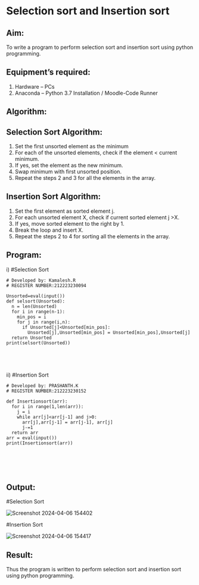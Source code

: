 # Selection sort and Insertion sort
## Aim:
To write a program to perform selection sort and insertion sort using python programming.
## Equipment’s required:
1.	Hardware – PCs
2.	Anaconda – Python 3.7 Installation / Moodle-Code Runner
## Algorithm:
## Selection Sort Algorithm:
1.	Set the first unsorted element as the minimum
2.	For each of the unsorted elements, check if the element < current minimum.
3.	If yes, set the element as the new minimum.
4.	Swap minimum with first unsorted position.
5.	Repeat the steps 2 and 3 for all the elements in the array.
## Insertion Sort Algorithm:
1.	Set the first element as sorted element j.
2.	For each unsorted element X, check if current sorted element j >X.
3.	If yes, move sorted element to the right by 1.
4.	Break the loop and insert X.
5.	Repeat the steps 2 to 4 for sorting all the elements in the array.
## Program:
i)	#Selection Sort
```
# Developed by: Kamalesh.R
# REGISTER NUMBER:212223230094

Unsorted=eval(input())
def selsort(Unsorted):
  n = len(Unsorted)
  for i in range(n-1):
    min_pos = i
    for j in range(i,n):
      if Unsorted[j]<Unsorted[min_pos]:
        Unsorted[j],Unsorted[min_pos] = Unsorted[min_pos],Unsorted[j]
  return Unsorted
print(selsort(Unsorted))





```
ii)	#Insertion Sort
```
# Developed by: PRASHANTH.K
# REGISTER NUMBER:212223230152

def Insertionsort(arr):
  for i in range(1,len(arr)):
    j = i
    while arr[j]<arr[j-1] and j>0:
      arr[j],arr[j-1] = arr[j-1], arr[j]
      j-=1
  return arr
arr = eval(input())
print(Insertionsort(arr))






```

## Output:
#Selection Sort

![Screenshot 2024-04-06 154402](https://github.com/KAMALESHNITHYA/Sorting-Algorithms/assets/145743119/bd0a5fa7-f61b-4183-9d0e-f1d5037726ae)

#Insertion Sort

![Screenshot 2024-04-06 154417](https://github.com/KAMALESHNITHYA/Sorting-Algorithms/assets/145743119/e66d5666-f035-447b-bdfd-23d380f2a907)


## Result:
Thus the program is written to perform selection sort and insertion sort using python programming.

